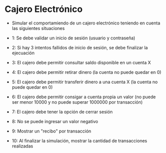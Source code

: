 # Cajero Electrónico
- Simular el comportamiendo de un cajero electrónico teniendo en cuenta las siguientes situaciones

- 1: Se debe validar un inicio de sesión (usuario y contraseña)
- 2: Si hay 3 intentos fallidos de inicio de sesión, se debe finalizar la ejecuación
- 3: El cajero debe permitir consultar saldo disponible en un cuenta X
- 4: El cajero debe permitir retirar dinero (la cuenta no puede quedar en 0)
- 5: El cajero debe permitir transferir dinero a una cuenta X (la cuenta no puede quedar en 0)
- 6: El cajero debe permitir consigar a cuenta propia un valor (no puede ser menor 10000 y no puede superar 1000000 por transacción)
- 7: El cajero debe tener la opción de cerrar sesión
- 8: No se puede ingresar un valor negativo
- 9: Mostrar un "recibo" por transacción
- 10: Al finalizar la simulación, mostrar la cantidad de transacciones realizadas